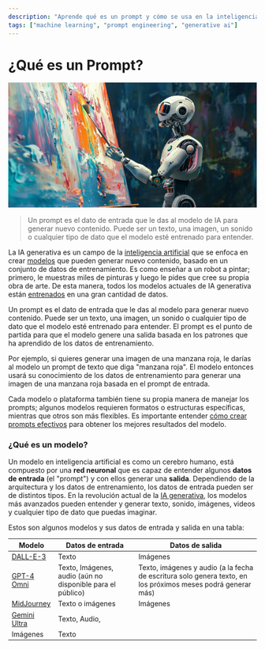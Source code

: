 ```yaml
---
description: "Aprende qué es un prompt y cómo se usa en la inteligencia artificial generativa."
tags: ["machine learning", "prompt engineering", "generative ai"]
---
```


# ¿Qué es un Prompt?
![Prompt](../../assets/charlytoc_A_robot_painting_a_canvas_symbolizing_how_generative__3197b88a-ba34-4d2e-9d42-0bd8777dd9c2.webp)

> Un prompt es el dato de entrada que le das al modelo de IA para generar nuevo contenido. Puede ser un texto, una imagen, un sonido o cualquier tipo de dato que el modelo esté entrenado para entender.

La IA generativa es un campo de la [inteligencia artificial](https://cloud.google.com/learn/what-is-artificial-intelligence?hl=es-419) que se enfoca en crear [modelos](https://www.ibm.com/topics/ai-model#:~:text=An%20AI%20model%20is%20a,they've%20been%20programmed%20for.) que pueden generar nuevo contenido, basado en un conjunto de datos de entrenamiento. Es como enseñar a un robot a pintar; primero, le muestras miles de pinturas y luego le pides que cree su propia obra de arte. De esta manera, todos los modelos actuales de IA generativa están [entrenados](https://www.clickworker.com/customer-blog/process-of-ai-training/) en una gran cantidad de datos.

Un prompt es el dato de entrada que le das al modelo para generar nuevo contenido. Puede ser un texto, una imagen, un sonido o cualquier tipo de dato que el modelo esté entrenado para entender. El prompt es el punto de partida para que el modelo genere una salida basada en los patrones que ha aprendido de los datos de entrenamiento.

Por ejemplo, si quieres generar una imagen de una manzana roja, le darías al modelo un prompt de texto que diga "manzana roja". El modelo entonces usará su conocimiento de los datos de entrenamiento para generar una imagen de una manzana roja basada en el prompt de entrada.

Cada modelo o plataforma también tiene su propia manera de manejar los prompts; algunos modelos requieren formatos o estructuras específicas, mientras que otros son más flexibles. Es importante entender [cómo crear prompts efectivos](#blank) para obtener los mejores resultados del modelo.

### ¿Qué es un modelo?

Un modelo en inteligencia artificial es como un cerebro humano, está compuesto por una **red neuronal** que es capaz de entender algunos **datos de entrada** (el "prompt") y con ellos generar una **salida**. Dependiendo de la arquitectura y los datos de entrenamiento, los datos de entrada pueden ser de distintos tipos. En la revolución actual de la [IA generativa](https://cloud.google.com/use-cases/generative-ai?hl=es), los modelos más avanzados pueden entender y generar texto, sonido, imágenes, videos y cualquier tipo de dato que puedas imaginar. 

Estos son algunos modelos y sus datos de entrada y salida en una tabla:

| Modelo | Datos de entrada | Datos de salida |
|--------|------------------|-----------------|
| [DALL-E-3](https://openai.com/index/dall-e-3/) | Texto | Imágenes |
| [GPT-4 Omni](https://openai.com/index/hello-gpt-4o/) | Texto, Imágenes, audio (aún no disponible para el público) | Texto, imágenes y audio (a la fecha de escritura solo genera texto, en los próximos meses podrá generar más) |
| [MidJourney](https://www.midjourney.com/home) | Texto o imágenes | Imágenes |
| [Gemini Ultra](https://deepmind.google/technologies/gemini/ultra/) | Texto, Audio, 
Imágenes | Texto |